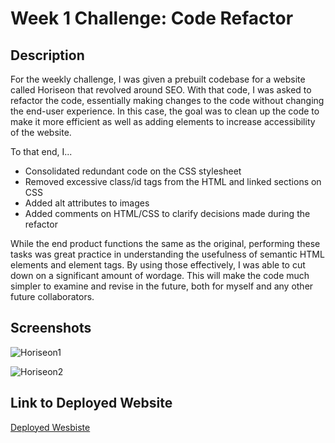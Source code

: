 # Week 1 Challenge: Code Refactor

## Description

For the weekly challenge, I was given a prebuilt codebase for a website called Horiseon that revolved around SEO. With that code, I was asked to refactor the code, essentially making changes to the code without changing the end-user experience. In this case, the goal was to clean up the code to make it more efficient as well as adding elements to increase accessibility of the website.

To that end, I...

- Consolidated redundant code on the CSS stylesheet
- Removed excessive class/id tags from the HTML and linked sections on CSS
- Added alt attributes to images
- Added comments on HTML/CSS to clarify decisions made during the refactor

While the end product functions the same as the original, performing these tasks was great practice in understanding the usefulness of semantic HTML elements and element tags. By using those effectively, I was able to cut down on a significant amount of wordage. This will make the code much simpler to examine and revise in the future, both for myself and any other future collaborators.

## Screenshots
![Horiseon1](https://github.com/ChasingGatsby/w1c-code-refactor/assets/139267337/932500d8-946f-4da5-b3c1-238c894f4113)

![Horiseon2](https://github.com/ChasingGatsby/w1c-code-refactor/assets/139267337/777b46a7-10d3-4b3d-8d1c-00509aa02614)


## Link to Deployed Website
[Deployed Wesbiste](https://chasinggatsby.github.io/w1c-code-refactor/)
